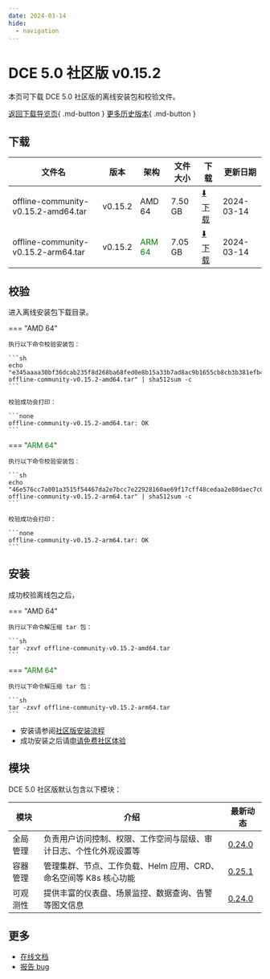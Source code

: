 ```yaml
---
date: 2024-03-14
hide:
  - navigation
---
```


# DCE 5.0 社区版 v0.15.2

本页可下载 DCE 5.0 社区版的离线安装包和校验文件。

[返回下载导览页](../index.md){ .md-button } [更多历史版本](./dce5-installer-history.md){ .md-button }

## 下载

| 文件名                      | 版本    | 架构 | 文件大小 | 下载         | 更新日期  |
| -------------------------- | ------- | --- | ------- | ---------- | -------- |
| offline-community-v0.15.2-amd64.tar | v0.15.2 | AMD 64 | 7.50 GB | [:arrow_down: 下载](https://qiniu-download-public.daocloud.io/DaoCloud_Enterprise/dce5/offline-community-v0.15.2-amd64.tar) | 2024-03-14 |
| offline-community-v0.15.2-arm64.tar | v0.15.2 | <font color="green">ARM 64</font> | 7.05 GB | [:arrow_down: 下载](https://qiniu-download-public.daocloud.io/DaoCloud_Enterprise/dce5/offline-community-v0.15.2-arm64.tar) | 2024-03-14 |

## 校验

进入离线安装包下载目录。

=== "AMD 64"

    执行以下命令校验安装包：

    ```sh
    echo "e345aaaa30bf36dcab235f8d268ba68fed0e8b15a33b7ad8ac9b1655cb8cb3b381efb49d662df4dc90d70cfb8cb38a987941e09f4bf7c544f46f71279843ac94  offline-community-v0.15.2-amd64.tar" | sha512sum -c
    ```

    校验成功会打印：

    ```none
    offline-community-v0.15.2-amd64.tar: OK
    ```

=== "<font color="green">ARM 64</font>"

    执行以下命令校验安装包：

    ```sh
    echo "46e576cc7a001a3515f54467da2e7bcc7e22928160ae69f17cff48cedaa2e80daec7c07d3213dc89b1b4de2283f221951c7814bcbba1d0eaa0d810e7310f4893  offline-community-v0.15.2-arm64.tar" | sha512sum -c
    ```

    校验成功会打印：

    ```none
    offline-community-v0.15.2-arm64.tar: OK
    ```

## 安装

成功校验离线包之后，

=== "AMD 64"

    执行以下命令解压缩 tar 包：

    ```sh
    tar -zxvf offline-community-v0.15.2-amd64.tar
    ```

=== "<font color="green">ARM 64</font>"

    执行以下命令解压缩 tar 包：

    ```sh
    tar -zxvf offline-community-v0.15.2-arm64.tar
    ```

- 安装请参阅[社区版安装流程](../../install/community/k8s/online.md#_2)
- 成功安装之后请[申请免费社区体验](../../dce/license0.md)

## 模块

DCE 5.0 社区版默认包含以下模块：

| 模块     | 介绍            | 最新动态         |
| -------- | -------------- | -------------- |
| 全局管理 | 负责用户访问控制、权限、工作空间与层级、审计日志、个性化外观设置等      | [0.24.0](../../ghippo/intro/release-notes.md#0240) |
| 容器管理 | 管理集群、节点、工作负载、Helm 应用、CRD、命名空间等 K8s 核心功能 | [0.25.1](../../kpanda/intro/release-notes.md#0251) |
| 可观测性 | 提供丰富的仪表盘、场景监控、数据查询、告警等图文信息              | [0.24.0](../../insight/intro/releasenote.md#0240)  |

## 更多

- [在线文档](../../dce/index.md)
- [报告 bug](https://github.com/DaoCloud/DaoCloud-docs/issues)
